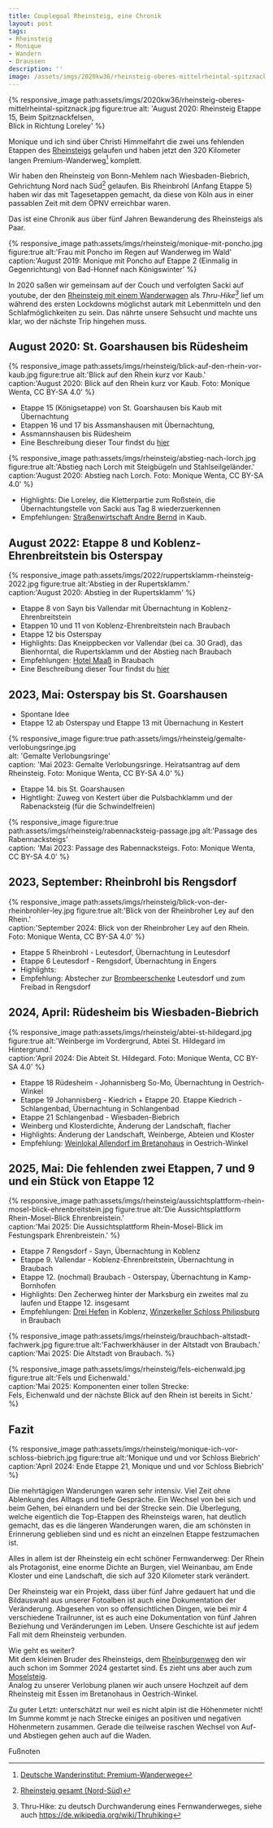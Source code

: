 ```yaml
---
title: Couplegoal Rheinsteig, eine Chronik
layout: post
tags:
- Rheinsteig
- Monique
- Wandern
- Draussen
description: ''
image: /assets/imgs/2020kw36/rheinsteig-oberes-mittelrheintal-spitznack.jpg
---
```

{% responsive_image path:assets/imgs/2020kw36/rheinsteig-oberes-mittelrheintal-spitznack.jpg
figure:true alt: 'August 2020: Rheinsteig Etappe 15, Beim Spitznackfelsen,             
Blick in Richtung Loreley' %}

Monique und ich sind über Christi Himmelfahrt die zwei uns fehlenden Etappen 
des [Rheinsteigs](/thema/rheinsteig/) gelaufen 
und haben jetzt den 320 Kilometer langen Premium-Wanderweg[^premium] komplett.

Wir haben den Rheinsteig von Bonn-Mehlem nach Wiesbaden-Biebrich, 
Gehrichtung Nord nach Süd[^rns] gelaufen.
Bis Rheinbrohl (Anfang Etappe 5) haben wir das mit Tagesetappen gemacht, 
da diese von Köln aus in einer passablen Zeit mit dem ÖPNV erreichbar waren.

Das ist eine Chronik aus über fünf Jahren Bewanderung des Rheinsteigs als Paar.
<!--break-->

{% responsive_image path:assets/imgs/rheinsteig/monique-mit-poncho.jpg
figure:true alt:'Frau mit Poncho im Regen auf Wanderweg im Wald'
caption:'August 2019: Monique mit Poncho auf Etappe 2 (Einmalig in Gegenrichtung)
von Bad-Honnef nach Königswinter' %} 

In 2020 saßen wir gemeinsam auf der Couch und verfolgten Sacki auf youtube,
der den [Rheinsteig mit einem Wanderwagen](
https://www.youtube.com/watch?v=8epVsOrYHhc&list=PLiy-Kbpy168Ub_lkElGWevb431NbxZCkT)
als *Thru-Hike[^thru]* lief um während des ersten Lockdowns möglichst autark mit Lebenmitteln 
und den Schlafmöglichkeiten zu sein. 
Das nährte unsere Sehsucht und machte uns klar, wo der nächste Trip hingehen muss. 

## August 2020: St. Goarshausen bis Rüdesheim

{% responsive_image path:assets/imgs/rheinsteig/blick-auf-den-rhein-vor-kaub.jpg
figure:true alt:'Blick auf den Rhein kurz vor Kaub.'                
caption:'August 2020: Blick auf den Rhein kurz vor Kaub. 
Foto: Monique Wenta, CC BY-SA 4.0' %}                           


- Etappe 15 (Königsetappe) von St. Goarshausen bis Kaub mit Übernachtung
- Etappen 16 und 17 bis Assmanshausen mit Übernachtung, 
- Assmannshausen bis Rüdesheim
- Eine Beschreibung dieser Tour findst du [hier](
/2020/09/27/2020-kalenderwoche-36.html#montag-rheinsteig-etappe-17--ein-geschenk-von-heise)

{% responsive_image path:assets/imgs/rheinsteig/abstieg-nach-lorch.jpg
figure:true alt:'Abstieg nach Lorch mit Steigbügeln und Stahlseilgeländer.'                
caption:'August 2020: Abstieg nach Lorch. Foto: Monique Wenta, CC BY-SA 4.0' %}                           

- Highlights: Die Loreley, die Kletterpartie zum Roßstein,
die Übernachtungstelle von Sacki aus Tag 8 wiederzuerkennen
- Empfehlungen: [Straßenwirtschaft Andre Bernd](https://www.weingut-bernd.com/)
in Kaub.

## August 2022: Etappe 8 und Koblenz-Ehrenbreitstein bis Osterspay

{% responsive_image path:assets/imgs/2022/ruppertsklamm-rheinsteig-2022.jpg
figure:true alt:'Abstieg in der Rupertsklamm.'                
caption:'August 2020: Abstieg in der Rupertsklamm' %}                           

- Etappe 8 von Sayn bis Vallendar mit Übernachtung in Koblenz-Ehrenbreitstein
- Etappen 10 und 11 von Koblenz-Ehrenbreitstein nach Braubach
- Etappe 12 bis Osterspay 
- Highlights: Das Kneippbecken vor Vallendar (bei ca. 30 Grad), das Bienhorntal, 
die Rupertsklamm und der Abstieg nach Braubach
- Empfehlungen: [Hotel Maaß](https://www.hotelmaass.de/) in Braubach
- Eine Beschreibung dieser Tour findst du [hier](
/2023/02/19/zwanzigzweiundzwanzig.html#alles-neu)

## 2023, Mai: Osterspay bis St. Goarshausen

- Spontane Idee
- Etappe 12 ab Osterspay und Etappe 13 mit Übernachung in Kestert 

{% responsive_image figure:true path:assets/imgs/rheinsteig/gemalte-verlobungsringe.jpg                                       
alt: 'Gemalte Verlobungsringe'                                                  
caption: 'Mai 2023: Gemalte Verlobungsringe. Heiratsantrag auf dem Rheinsteig. 
Foto: Monique Wenta, CC BY-SA 4.0' %}

- Etappe 14. bis St. Goarshausen
- Hightlight: Zuweg von Kestert über die Pulsbachklamm 
und der Rabenacksteig (für die Schwindelfreien)

{% responsive_image figure:true path:assets/imgs/rheinsteig/rabennacksteig-passage.jpg
alt:'Passage des Rabennacksteigs'                                                  
caption: 'Mai 2023: Passage des Rabennacksteigs. Foto: Monique Wenta, CC BY-SA 4.0' %}

## 2023, September: Rheinbrohl bis Rengsdorf

{% responsive_image path:assets/imgs/rheinsteig/blick-von-der-rheinbrohler-ley.jpg
figure:true alt:'Blick von der Rheinbroher Ley auf den Rhein.'                
caption:'September 2024: Blick von der Rheinbroher Ley auf den Rhein. 
Foto: Monique Wenta, CC BY-SA 4.0' %}                                           

- Etappe 5 Rheinbrohl - Leutesdorf, Übernachtung in Leutesdorf
- Etappe 6 Leutesdorf - Rengsdorf, Übernachtung in Engers
- Highlights: 
- Empfehlung: Abstecher zur [Brombeerschenke](https://www.brombeerschenke.de/) 
Leutesdorf und zum Freibad in Rengsdorf

## 2024, April: Rüdesheim bis Wiesbaden-Biebrich

{% responsive_image path:assets/imgs/rheinsteig/abtei-st-hildegard.jpg
figure:true alt:'Weinberge im Vordergrund, Abtei St. Hildegard im Hintergrund.'                
caption:'April 2024: Die Abteit St. Hildegard. Foto: Monique Wenta, CC BY-SA 4.0' %}                           

- Etappe 18 Rüdesheim - Johannisberg So-Mo, Übernachtung in Oestrich-Winkel 
- Etappe 19 Johannisberg - Kiedrich  + Etappe 20. Etappe Kiedrich - Schlangenbad, 
Übernachtung in Schlangenbad
- Etappe 21 Schlangenbad - Wiesbaden-Biebrich 
- Weinberg und Klosterdichte, Änderung der Landschaft, flacher
- Highlights: Änderung der Landschaft, Weinberge, Abteien und Kloster
- Empfehlung: [Weinlokal Allendorf im Bretanohaus](
https://allendorf.de/allendorf/brentanohaus/) in Oestrich-Winkel

## 2025, Mai: Die fehlenden zwei Etappen, 7 und 9 und ein Stück von Etappe 12

{% responsive_image 
path:assets/imgs/rheinsteig/aussichtsplattform-rhein-mosel-blick-ehrenbreitstein.jpg
figure:true alt:'Die Aussichtsplattform Rhein-Mosel-Blick Ehrenbreistein.'                
caption:'Mai 2025: Die Aussichtsplattform Rhein-Mosel-Blick im Festungspark Ehrenbreistein.' %}                           

- Etappe 7 Rengsdorf - Sayn, Übernachtung in Koblenz
- Etappe 9. Vallendar - Koblenz-Ehrenbreitstein, Übernachtung in Braubach
- Etappe 12. (nochmal) Braubach - Osterspay, Übernachtung in Kamp-Bornhofen
- Highlights: Den Zecherweg  hinter der Marksburg ein zweites mal zu laufen
und Etappe 12. insgesamt
- Empfehlungen: [Drei Hefen](https://www.dreihefen.de/) in Koblenz, 
[Winzerkeller Schloss Philipsburg](https://winzerkeller-philippsburg.de/) in Braubach

{% responsive_image path:assets/imgs/rheinsteig/brauchbach-altstadt-fachwerk.jpg
figure:true alt:'Fachwerkhäuser in der Altstadt von Braubach.'                
caption:'Mai 2025: Die Altstadt von Braubach. %}                           

{% responsive_image path:assets/imgs/rheinsteig/fels-eichenwald.jpg
figure:true alt:'Fels und Eichenwald.'                
caption:'Mai 2025: Komponenten einer tollen Strecke:  
Fels, Eichenwald und der nächste Blick auf den Rhein ist bereits in Sicht.' %}                           

## Fazit

{% responsive_image path:assets/imgs/rheinsteig/monique-ich-vor-schloss-biebrich.jpg
figure:true alt:'Monique und und vor Schloss Biebrich'                
caption:'April 2024: Ende Etappe 21, Monique und und vor Schloss Biebrich' %}                           

Die mehrtägigen Wanderungen waren sehr intensiv.
Viel Zeit ohne Ablenkung des Alltags und tiefe Gespräche. 
Ein Wechsel von bei sich und beim Gehen, bei einandern und bei der Strecke sein.
Die Überlegung, welche eigentlich die Top-Etappen des Rheinsteigs waren,
hat deutlich gemacht, das es die längeren Wanderungen waren,
die am schönsten in Erinnerung geblieben sind 
und es nicht an einzelnen Etappe festzumachen ist.

Alles in allem ist der Rheinsteig ein echt schöner Fernwanderweg: 
Der Rhein als Protagonist, eine enorme Dichte an Burgen, 
viel Weinanbau, am Ende Kloster
und eine Landschaft, die sich auf 320 Kilometer stark verändert.

Der Rheinsteig war ein Projekt, dass über fünf Jahre gedauert hat
und die Bildauswahl aus unserer Fotoalben ist auch eine Dokumentation der Veränderung.
Abgesehen von so offensichtlichen Dingen, wie bei mir 4 verschiedene Trailrunner,
ist es auch eine Dokumentation von fünf Jahren Beziehung und Veränderungen im Leben.
Unsere Geschichte ist auf jedem Fall mit dem Rheinsteig verbunden.

Wie geht es weiter?\
Mit dem kleinen Bruder des Rheinsteigs, 
dem [Rheinburgenweg](rheinburgenweg.com/) den wir auch schon im Sommer 2024 gestartet sind.
Es zieht uns aber auch zum  [Moselsteig](https://www.visitmosel.de/wandern/).\
Analog zu unserer Verlobung planen wir auch unsere Hochzeit auf dem Rheinsteig
mit Essen im Bretanohaus in Oestrich-Winkel.

Zu guter Letzt: unterschätzt nur weil es nicht alpin ist die Höhenmeter nicht!
Im Summe kommt je nach Strecke einiges an positiven und negativen Höhenmetern zusammen.
Gerade die teilweise raschen Wechsel von Auf- und Abstiegen gehen auch auf die Waden.

Fußnoten

[^premium]: [Deutsche Wanderinstitut: Premium-Wanderwege](https://www.wanderinstitut.de/premiumwege/)
[^rns]: [Rheinsteig gesamt (Nord-Süd)](https://www.romantischer-rhein.de/a-rheinsteig-gesamt-nord-sued)
[^thru]: Thru-Hike: zu deutsch Durchwanderung eines Fernwanderweges, siehe auch <https://de.wikipedia.org/wiki/Thruhiking>
